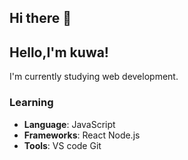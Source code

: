 ## Hi there 👋

## Hello,I'm kuwa!
I'm currently studying web development.

### Learning
- **Language**: JavaScript
- **Frameworks**: React Node.js
- **Tools**: VS code Git


<!--
**kuwadayo-jp/kuwadayo-jp** is a ✨ _special_ ✨ repository because its `README.md` (this file) appears on your GitHub profile.

Here are some ideas to get you started:

- 🔭 I’m currently working on ...
- 🌱 I’m currently learning ...
- 👯 I’m looking to collaborate on ...
- 🤔 I’m looking for help with ...
- 💬 Ask me about ...
- 📫 How to reach me: ...
- 😄 Pronouns: ...
- ⚡ Fun fact: ...
-->
